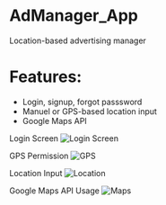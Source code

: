 # AdManager_App
Location-based advertising manager

# Features:
- Login, signup, forgot passsword
- Manuel or GPS-based location input
- Google Maps API

Login Screen
![Login Screen](http://zekiesenalp.com/admanager/5.jpg)

GPS Permission
![GPS](http://zekiesenalp.com/admanager/1.jpg)

Location Input
![Location](http://zekiesenalp.com/admanager/3.jpg)

Google Maps API Usage
![Maps](http://zekiesenalp.com/admanager/2.jpg)




